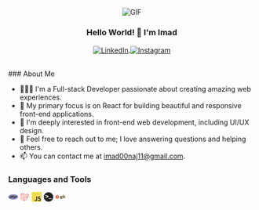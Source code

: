 <p align='center'>
  <img src="https://i.pinimg.com/originals/33/07/82/3307827a7dc797a99fa3d37780ae9b10.gif" alt="GIF" width="400px" height="300px" />
</p>

<h3 align='center' title="hehehe"> Hello World! 👋 I'm Imad</h3>

<p align='center'>
  <a href="YOUR_LINKEDIN_PROFILE_URL">
    <img align="center" alt="LinkedIn" width="24px" src="https://cdn.jsdelivr.net/npm/simple-icons@v3/icons/linkedin.svg" />
  </a>
  <a href="YOUR_INSTAGRAM_PROFILE_URL">
    <img align="center" alt="Instagram" width="24px" src="https://cdn.jsdelivr.net/npm/simple-icons@v3/icons/instagram.svg" />
  </a>
</p>

<br />
### About Me

- 👨🏽‍💻 I'm a Full-stack Developer passionate about creating amazing web experiences.
- 🌱 My primary focus is on React for building beautiful and responsive front-end applications.
- 🤔 I'm deeply interested in front-end web development, including UI/UX design.
- 💬 Feel free to reach out to me; I love answering questions and helping others.
- 📫 You can contact me at [imad00naj11@gmail.com](mailto:imad00naj11@gmail.com).

### Languages and Tools

<code><img height="20" src="https://raw.githubusercontent.com/github/explore/80688e429a7d4ef2fca1e82350fe8e3517d3494d/topics/php/php.png"></code>
<code><img height="20" src="https://raw.githubusercontent.com/github/explore/80688e429a7d4ef2fca1e82350fe8e3517d3494d/topics/laravel/laravel.png"></code>
<code><img height="20" src="https://raw.githubusercontent.com/github/explore/80688e429a7d4ef2fca1e82350fe8e3517d3494d/topics/javascript/javascript.png"></code>
<code><img height="20" src="https://raw.githubusercontent.com/github/explore/80688e429a7d4ef2fca1e82350fe8e3517d3494d/topics/terminal/terminal.png"></code>
<code><img height="20" src="https://raw.githubusercontent.com/github/explore/80688e429a7d4ef2fca1e82350fe8e3517d3494d/topics/git/git.png"></code>

<br />
<br />

<!--
**Imadnajam/Imadnajam** is a ✨ _special_ ✨ repository because it contains my projects and contributions:

- 🔭 I’m currently working on exciting projects that push the boundaries of technology.
- 🌱 I’m continually learning and enhancing my skills to stay up-to-date with the latest trends.
- 👯 I’m open to collaborations and eager to work with talented individuals.
- 🤔 I’m looking for help and collaboration opportunities.
- 💬 Ask me about anything; I'm always up for a good discussion.
- 📫 How to reach me: [YOUR_EMAIL_ADDRESS](mailto:YOUR_EMAIL_ADDRESS).
- 😄 Fun fact: [INSERT_FUN_FACT_HERE].
-->
